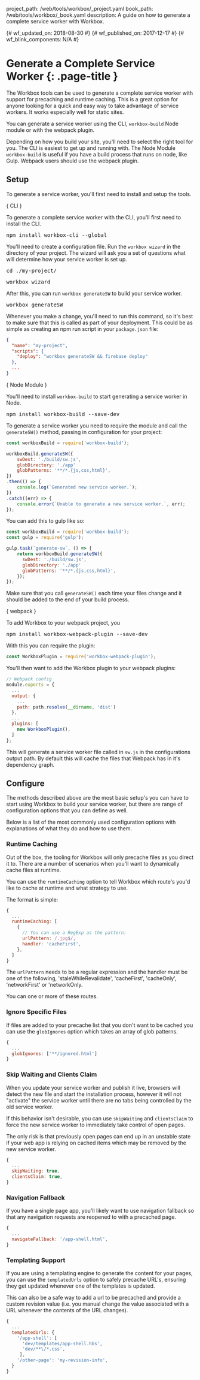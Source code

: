 project_path: /web/tools/workbox/_project.yaml book_path: /web/tools/workbox/_book.yaml description: A guide on how to generate a complete service worker with Workbox.

{# wf_updated_on: 2018-08-30 #} {# wf_published_on: 2017-12-17 #} {# wf_blink_components: N/A #}

# Generate a Complete Service Worker {: .page-title }

The Workbox tools can be used to generate a complete service worker with support for precaching and runtime caching. This is a great option for anyone looking for a quick and easy way to take advantage of service workers. It works especially well for static sites.

You can generate a service worker using the CLI, `workbox-build` Node module or with the webpack plugin.

Depending on how you build your site, you'll need to select the right tool for you. The CLI is easiest to get up and running with. The Node Module `workbox-build` is useful if you have a build process that runs on node, like Gulp. Webpack users should use the webpack plugin.

## Setup

To generate a service worker, you'll first need to install and setup the tools.

{ CLI }

To generate a complete service worker with the CLI, you'll first need to install the CLI.

<pre class="devsite-terminal">
npm install workbox-cli --global
</pre>

You'll need to create a configuration file. Run the `workbox wizard` in the directory of your project. The wizard will ask you a set of questions what will determine how your service worker is set up.

<pre class="devsite-terminal">
cd ./my-project/
</pre>

<pre class="devsite-terminal">
workbox wizard
</pre>

After this, you can run `workbox generateSW` to build your service worker.

<pre class="devsite-terminal">
workbox generateSW
</pre>

Whenever you make a change, you'll need to run this command, so it's best to make sure that this is called as part of your deployment. This could be as simple as creating an npm run script in your `package.json` file:

```json
{
  "name": "my-project",
  "scripts": {
    "deploy": "workbox generateSW && firebase deploy"
  },
  ...
}
```

{ Node Module }

You'll need to install `workbox-build` to start generating a service worker in Node.

<pre class="devsite-terminal">
npm install workbox-build --save-dev
</pre>

To generate a service worker you need to require the module and call the `generateSW()` method, passing in configuration for your project:

```javascript
const workboxBuild = require('workbox-build');

workboxBuild.generateSW({
    swDest: './build/sw.js',
    globDirectory: './app'
    globPatterns: '**/*.{js,css,html}',
})
.then(() => {
    console.log(`Generated new service worker.`);
})
.catch((err) => {
    console.error(`Unable to generate a new service worker.`, err);
});
```

You can add this to gulp like so:

```javascript
const workboxBuild = require('workbox-build');
const gulp = require('gulp');

gulp.task(`generate-sw`, () => {
    return workboxBuild.generateSW({
      swDest: './build/sw.js',
      globDirectory: './app'
      globPatterns: '**/*.{js,css,html}',
    });
});
```

Make sure that you call `generateSW()` each time your files change and it should be added to the end of your build process.

{ webpack }

To add Workbox to your webpack project, you

<pre class="devsite-terminal">
npm install workbox-webpack-plugin --save-dev
</pre>

With this you can require the plugin:

```javascript
const WorkboxPlugin = require('workbox-webpack-plugin');
```

You'll then want to add the Workbox plugin to your webpack plugins:

```javascript
// Webpack config
module.exports = {
  ...
  output: {
    ...
    path: path.resolve(__dirname, 'dist')
  },
  ...
  plugins: [
    new WorkboxPlugin(),
  ]
};
```

This will generate a service worker file called in `sw.js` in the configurations output path. By default this will cache the files that Webpack has in it's dependency graph.

## Configure

The methods described above are the most basic setup's you can have to start using Workbox to build your service worker, but there are range of configuration options that you can define as well.

Below is a list of the most commonly used configuration options with explanations of what they do and how to use them.

### Runtime Caching

Out of the box, the tooling for Workbox will only precache files as you direct it to. There are a number of scenarios when you'll want to dynamically cache files at runtime.

You can use the `runtimeCaching` option to tell Workbox which route's you'd like to cache at runtime and what strategy to use.

The format is simple:

```javascript
{
  ...
  runtimeCaching: [
    {
      // You can use a RegExp as the pattern:
      urlPattern: /.jpg$/,
      handler: 'cacheFirst',
    },
  ]
}
```

The `urlPattern` needs to be a regular expression and the handler must be one of the following, 'staleWhileRevalidate', 'cacheFirst', 'cacheOnly', 'networkFirst' or 'networkOnly.

You can one or more of these routes.

### Ignore Specific Files

If files are added to your precache list that you don't want to be cached you can use the `globIgnores` option which takes an array of glob patterns.

```javascript
{
  ...
  globIgnores: ['**/ignored.html']
}
```

### Skip Waiting and Clients Claim

When you update your service worker and publish it live, browsers will detect the new file and start the installation process, however it will not "activate" the service worker until there are no tabs being controlled by the old service worker.

If this behavior isn't desirable, you can use `skipWaiting` and `clientsClaim` to force the new service worker to immediately take control of open pages.

The only risk is that previously open pages can end up in an unstable state if your web app is relying on cached items which may be removed by the new service worker.

```javascript
{
  ...
  skipWaiting: true,
  clientsClaim: true,
}
```

### Navigation Fallback

If you have a single page app, you'll likely want to use navigation fallback so that any navigation requests are reopened to with a precached page.

```javascript
{
  ...
  navigateFallback: '/app-shell.html',
}
```

### Templating Support

If you are using a templating engine to generate the content for your pages, you can use the `templatedUrls` option to safely precache URL's, ensuring they get updated whenever one of the templates is updated.

This can also be a safe way to add a url to be precached and provide a custom revision value (i.e. you manual change the value associated with a URL whenever the contents of the URL changes).

```javascript
{
  ...
  templatedUrls: {
    '/app-shell': [
      'dev/templates/app-shell.hbs',
      'dev/**\/*.css',
     ],
    '/other-page': 'my-revision-info',
  }
}
```